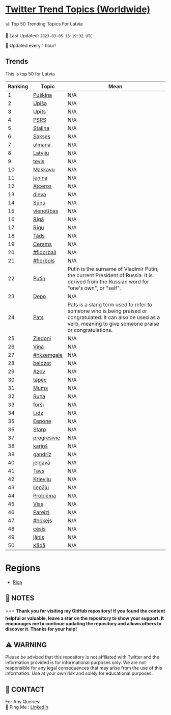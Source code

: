 [Twitter Trend Topics (Worldwide)](https://github.com/ErcinDedeoglu/Twitter-Trend-Topics)
==========


📊 Top 50 Trending Topics For Latvia

📆 Last Updated: `2023-03-05 13:19:32 UTC`

🔧 Updated every 1 hour!


## Trends

This is top 50 for Latvia

| Ranking | Topic | Mean |
| ------- | ------------ | ------------ |
| 1 | [Puškina](http://twitter.com/search?q=Pu%c5%a1kina) | N/A |
| 2 | [Upīša](http://twitter.com/search?q=Up%c4%ab%c5%a1a) | N/A |
| 3 | [Upīts](http://twitter.com/search?q=Up%c4%abts) | N/A |
| 4 | [PSRS](http://twitter.com/search?q=PSRS) | N/A |
| 5 | [Staļina](http://twitter.com/search?q=Sta%c4%bcina) | N/A |
| 6 | [Sakses](http://twitter.com/search?q=Sakses) | N/A |
| 7 | [ulmaņa](http://twitter.com/search?q=ulma%c5%86a) | N/A |
| 8 | [Latviju](http://twitter.com/search?q=Latviju) | N/A |
| 9 | [tevis](http://twitter.com/search?q=tevis) | N/A |
| 10 | [Maskavu](http://twitter.com/search?q=Maskavu) | N/A |
| 11 | [ļeņina](http://twitter.com/search?q=%c4%bce%c5%86ina) | N/A |
| 12 | [Atceros](http://twitter.com/search?q=Atceros) | N/A |
| 13 | [dieva](http://twitter.com/search?q=dieva) | N/A |
| 14 | [Sūnu](http://twitter.com/search?q=S%c5%abnu) | N/A |
| 15 | [vienotības](http://twitter.com/search?q=vienot%c4%abbas) | N/A |
| 16 | [Rīgā](http://twitter.com/search?q=R%c4%abg%c4%81) | N/A |
| 17 | [Rīgu](http://twitter.com/search?q=R%c4%abgu) | N/A |
| 18 | [Tāds](http://twitter.com/search?q=T%c4%81ds) | N/A |
| 19 | [Cerams](http://twitter.com/search?q=Cerams) | N/A |
| 20 | [#floorball](http://twitter.com/search?q=%23floorball) | N/A |
| 21 | [#florbols](http://twitter.com/search?q=%23florbols) | N/A |
| 22 | [Putin](http://twitter.com/search?q=Putin) | Putin is the surname of Vladimir Putin, the current President of Russia. It is derived from the Russian word for "one's own", or "self". |
| 23 | [Depo](http://twitter.com/search?q=Depo) | N/A |
| 24 | [Pats](http://twitter.com/search?q=Pats) | Pats is a slang term used to refer to someone who is being praised or congratulated. It can also be used as a verb, meaning to give someone praise or congratulations. |
| 25 | [Ziedoni](http://twitter.com/search?q=Ziedoni) | N/A |
| 26 | [Viņa](http://twitter.com/search?q=Vi%c5%86a) | N/A |
| 27 | [#hkzemgale](http://twitter.com/search?q=%23hkzemgale) | N/A |
| 28 | [beidzot](http://twitter.com/search?q=beidzot) | N/A |
| 29 | [Azov](http://twitter.com/search?q=Azov) | N/A |
| 30 | [tāpēc](http://twitter.com/search?q=t%c4%81p%c4%93c) | N/A |
| 31 | [Mums](http://twitter.com/search?q=Mums) | N/A |
| 32 | [Runa](http://twitter.com/search?q=Runa) | N/A |
| 33 | [forši](http://twitter.com/search?q=for%c5%a1i) | N/A |
| 34 | [Līdz](http://twitter.com/search?q=L%c4%abdz) | N/A |
| 35 | [Европе](http://twitter.com/search?q=%d0%95%d0%b2%d1%80%d0%be%d0%bf%d0%b5) | N/A |
| 36 | [Starp](http://twitter.com/search?q=Starp) | N/A |
| 37 | [progresīvie](http://twitter.com/search?q=progres%c4%abvie) | N/A |
| 38 | [kariņš](http://twitter.com/search?q=kari%c5%86%c5%a1) | N/A |
| 39 | [gandrīz](http://twitter.com/search?q=gandr%c4%abz) | N/A |
| 40 | [jelgavā](http://twitter.com/search?q=jelgav%c4%81) | N/A |
| 41 | [Tavs](http://twitter.com/search?q=Tavs) | N/A |
| 42 | [Krieviju](http://twitter.com/search?q=Krieviju) | N/A |
| 43 | [liepāju](http://twitter.com/search?q=liep%c4%81ju) | N/A |
| 44 | [Problēma](http://twitter.com/search?q=Probl%c4%93ma) | N/A |
| 45 | [Viss](http://twitter.com/search?q=Viss) | N/A |
| 46 | [Pareizi](http://twitter.com/search?q=Pareizi) | N/A |
| 47 | [#hokejs](http://twitter.com/search?q=%23hokejs) | N/A |
| 48 | [cēsīs](http://twitter.com/search?q=c%c4%93s%c4%abs) | N/A |
| 49 | [jānis](http://twitter.com/search?q=j%c4%81nis) | N/A |
| 50 | [Kādā](http://twitter.com/search?q=K%c4%81d%c4%81) | N/A |



# Regions

* [Riga](</Latvia/Riga.md>)



## 📝 NOTES

⭐⭐⭐ **Thank you for visiting my GitHub repository! If you found the content helpful or valuable, leave a star on the repository to show your support. It encourages me to continue updating the repository and allows others to discover it. Thanks for your help!**


## ⚠️ WARNING

Please be advised that this repository is not affiliated with Twitter and the information provided is for informational purposes only. We are not responsible for any legal consequences that may arise from the use of this information. Use at your own risk and solely for educational purposes.


## 📨 CONTACT

 For Any Queries:  
            🏓 Ping Me : [LinkedIn](https://www.linkedin.com/in/ercindedeoglu/)
